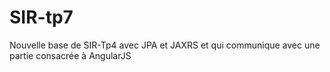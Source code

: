 # SIR-tp7
Nouvelle base de SIR-Tp4 avec JPA et JAXRS et qui communique avec une partie consacrée à AngularJS
